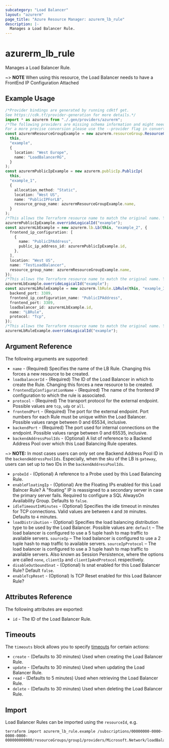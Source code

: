 ```yaml
---
subcategory: "Load Balancer"
layout: "azurerm"
page_title: "Azure Resource Manager: azurerm_lb_rule"
description: |-
  Manages a Load Balancer Rule.
---
```


# azurerm\_lb\_rule

Manages a Load Balancer Rule.

\~> **NOTE** When using this resource, the Load Balancer needs to have a FrontEnd IP Configuration Attached

## Example Usage

```typescript
/*Provider bindings are generated by running cdktf get.
See https://cdk.tf/provider-generation for more details.*/
import * as azurerm from "./.gen/providers/azurerm";
/*The following providers are missing schema information and might need manual adjustments to synthesize correctly: azurerm.
For a more precise conversion please use the --provider flag in convert.*/
const azurermResourceGroupExample = new azurerm.resourceGroup.ResourceGroup(
  this,
  "example",
  {
    location: "West Europe",
    name: "LoadBalancerRG",
  }
);
const azurermPublicIpExample = new azurerm.publicIp.PublicIp(
  this,
  "example_1",
  {
    allocation_method: "Static",
    location: "West US",
    name: "PublicIPForLB",
    resource_group_name: azurermResourceGroupExample.name,
  }
);
/*This allows the Terraform resource name to match the original name. You can remove the call if you don't need them to match.*/
azurermPublicIpExample.overrideLogicalId("example");
const azurermLbExample = new azurerm.lb.Lb(this, "example_2", {
  frontend_ip_configuration: [
    {
      name: "PublicIPAddress",
      public_ip_address_id: azurermPublicIpExample.id,
    },
  ],
  location: "West US",
  name: "TestLoadBalancer",
  resource_group_name: azurermResourceGroupExample.name,
});
/*This allows the Terraform resource name to match the original name. You can remove the call if you don't need them to match.*/
azurermLbExample.overrideLogicalId("example");
const azurermLbRuleExample = new azurerm.lbRule.LbRule(this, "example_3", {
  backend_port: 3389,
  frontend_ip_configuration_name: "PublicIPAddress",
  frontend_port: 3389,
  loadbalancer_id: azurermLbExample.id,
  name: "LBRule",
  protocol: "Tcp",
});
/*This allows the Terraform resource name to match the original name. You can remove the call if you don't need them to match.*/
azurermLbRuleExample.overrideLogicalId("example");

```

## Argument Reference

The following arguments are supported:

* `name` - (Required) Specifies the name of the LB Rule. Changing this forces a new resource to be created.
* `loadbalancerId` - (Required) The ID of the Load Balancer in which to create the Rule. Changing this forces a new resource to be created.
* `frontendIpConfigurationName` - (Required) The name of the frontend IP configuration to which the rule is associated.
* `protocol` - (Required) The transport protocol for the external endpoint. Possible values are `tcp`, `udp` or `all`.
* `frontendPort` - (Required) The port for the external endpoint. Port numbers for each Rule must be unique within the Load Balancer. Possible values range between 0 and 65534, inclusive.
* `backendPort` - (Required) The port used for internal connections on the endpoint. Possible values range between 0 and 65535, inclusive.
* `backendAddressPoolIds` - (Optional) A list of reference to a Backend Address Pool over which this Load Balancing Rule operates.

\~> **NOTE:** In most cases users can only set one Backend Address Pool ID in the `backendAddressPoolIds`. Especially, when the sku of the LB is `gateway`, users can set up to two IDs in the `backendAddressPoolIds`.

* `probeId` - (Optional) A reference to a Probe used by this Load Balancing Rule.
* `enableFloatingIp` - (Optional) Are the Floating IPs enabled for this Load Balncer Rule? A "floating” IP is reassigned to a secondary server in case the primary server fails. Required to configure a SQL AlwaysOn Availability Group. Defaults to `false`.
* `idleTimeoutInMinutes` - (Optional) Specifies the idle timeout in minutes for TCP connections. Valid values are between `4` and `30` minutes. Defaults to `4` minutes.
* `loadDistribution` - (Optional) Specifies the load balancing distribution type to be used by the Load Balancer. Possible values are: `default` – The load balancer is configured to use a 5 tuple hash to map traffic to available servers. `sourceIp` – The load balancer is configured to use a 2 tuple hash to map traffic to available servers. `sourceIpProtocol` – The load balancer is configured to use a 3 tuple hash to map traffic to available servers. Also known as Session Persistence, where the options are called `none`, `clientIp` and `clientIpAndProtocol` respectively.
* `disableOutboundSnat` - (Optional) Is snat enabled for this Load Balancer Rule? Default `false`.
* `enableTcpReset` - (Optional) Is TCP Reset enabled for this Load Balancer Rule?

## Attributes Reference

The following attributes are exported:

* `id` - The ID of the Load Balancer Rule.

## Timeouts

The `timeouts` block allows you to specify [timeouts](https://www.terraform.io/language/resources/syntax#operation-timeouts) for certain actions:

* `create` - (Defaults to 30 minutes) Used when creating the Load Balancer Rule.
* `update` - (Defaults to 30 minutes) Used when updating the Load Balancer Rule.
* `read` - (Defaults to 5 minutes) Used when retrieving the Load Balancer Rule.
* `delete` - (Defaults to 30 minutes) Used when deleting the Load Balancer Rule.

## Import

Load Balancer Rules can be imported using the `resourceId`, e.g.

```shell
terraform import azurerm_lb_rule.example /subscriptions/00000000-0000-0000-0000-000000000000/resourceGroups/group1/providers/Microsoft.Network/loadBalancers/lb1/loadBalancingRules/rule1
```

